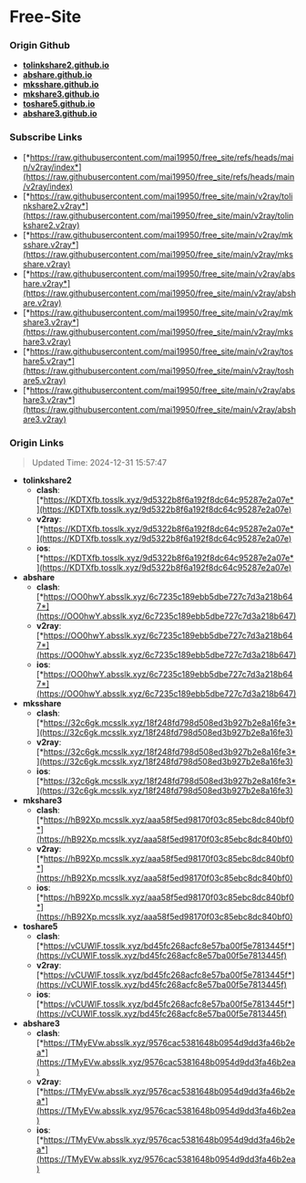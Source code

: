 # Free-Site

### Origin Github

- [**tolinkshare2.github.io**](https://github.com/tolinkshare2/tolinkshare2.github.io)
- [**abshare.github.io**](https://github.com/abshare/abshare.github.io)
- [**mksshare.github.io**](https://github.com/mksshare/mksshare.github.io)
- [**mkshare3.github.io**](https://github.com/mkshare3/mkshare3.github.io)
- [**toshare5.github.io**](https://github.com/toshare5/toshare5.github.io)
- [**abshare3.github.io**](https://github.com/abshare3/abshare3.github.io)

### Subscribe Links

- [*https://raw.githubusercontent.com/mai19950/free_site/refs/heads/main/v2ray/index*](https://raw.githubusercontent.com/mai19950/free_site/refs/heads/main/v2ray/index)
- [*https://raw.githubusercontent.com/mai19950/free_site/main/v2ray/tolinkshare2.v2ray*](https://raw.githubusercontent.com/mai19950/free_site/main/v2ray/tolinkshare2.v2ray)
- [*https://raw.githubusercontent.com/mai19950/free_site/main/v2ray/mksshare.v2ray*](https://raw.githubusercontent.com/mai19950/free_site/main/v2ray/mksshare.v2ray)
- [*https://raw.githubusercontent.com/mai19950/free_site/main/v2ray/abshare.v2ray*](https://raw.githubusercontent.com/mai19950/free_site/main/v2ray/abshare.v2ray)
- [*https://raw.githubusercontent.com/mai19950/free_site/main/v2ray/mkshare3.v2ray*](https://raw.githubusercontent.com/mai19950/free_site/main/v2ray/mkshare3.v2ray)
- [*https://raw.githubusercontent.com/mai19950/free_site/main/v2ray/toshare5.v2ray*](https://raw.githubusercontent.com/mai19950/free_site/main/v2ray/toshare5.v2ray)
- [*https://raw.githubusercontent.com/mai19950/free_site/main/v2ray/abshare3.v2ray*](https://raw.githubusercontent.com/mai19950/free_site/main/v2ray/abshare3.v2ray)

### Origin Links

> Updated Time: 2024-12-31 15:57:47

- **tolinkshare2**
  - **clash**: [*https://KDTXfb.tosslk.xyz/9d5322b8f6a192f8dc64c95287e2a07e*](https://KDTXfb.tosslk.xyz/9d5322b8f6a192f8dc64c95287e2a07e)
  - **v2ray**: [*https://KDTXfb.tosslk.xyz/9d5322b8f6a192f8dc64c95287e2a07e*](https://KDTXfb.tosslk.xyz/9d5322b8f6a192f8dc64c95287e2a07e)
  - **ios**: [*https://KDTXfb.tosslk.xyz/9d5322b8f6a192f8dc64c95287e2a07e*](https://KDTXfb.tosslk.xyz/9d5322b8f6a192f8dc64c95287e2a07e)
- **abshare**
  - **clash**: [*https://OO0hwY.absslk.xyz/6c7235c189ebb5dbe727c7d3a218b647*](https://OO0hwY.absslk.xyz/6c7235c189ebb5dbe727c7d3a218b647)
  - **v2ray**: [*https://OO0hwY.absslk.xyz/6c7235c189ebb5dbe727c7d3a218b647*](https://OO0hwY.absslk.xyz/6c7235c189ebb5dbe727c7d3a218b647)
  - **ios**: [*https://OO0hwY.absslk.xyz/6c7235c189ebb5dbe727c7d3a218b647*](https://OO0hwY.absslk.xyz/6c7235c189ebb5dbe727c7d3a218b647)
- **mksshare**
  - **clash**: [*https://32c6gk.mcsslk.xyz/18f248fd798d508ed3b927b2e8a16fe3*](https://32c6gk.mcsslk.xyz/18f248fd798d508ed3b927b2e8a16fe3)
  - **v2ray**: [*https://32c6gk.mcsslk.xyz/18f248fd798d508ed3b927b2e8a16fe3*](https://32c6gk.mcsslk.xyz/18f248fd798d508ed3b927b2e8a16fe3)
  - **ios**: [*https://32c6gk.mcsslk.xyz/18f248fd798d508ed3b927b2e8a16fe3*](https://32c6gk.mcsslk.xyz/18f248fd798d508ed3b927b2e8a16fe3)
- **mkshare3**
  - **clash**: [*https://hB92Xp.mcsslk.xyz/aaa58f5ed98170f03c85ebc8dc840bf0*](https://hB92Xp.mcsslk.xyz/aaa58f5ed98170f03c85ebc8dc840bf0)
  - **v2ray**: [*https://hB92Xp.mcsslk.xyz/aaa58f5ed98170f03c85ebc8dc840bf0*](https://hB92Xp.mcsslk.xyz/aaa58f5ed98170f03c85ebc8dc840bf0)
  - **ios**: [*https://hB92Xp.mcsslk.xyz/aaa58f5ed98170f03c85ebc8dc840bf0*](https://hB92Xp.mcsslk.xyz/aaa58f5ed98170f03c85ebc8dc840bf0)
- **toshare5**
  - **clash**: [*https://vCUWlF.tosslk.xyz/bd45fc268acfc8e57ba00f5e7813445f*](https://vCUWlF.tosslk.xyz/bd45fc268acfc8e57ba00f5e7813445f)
  - **v2ray**: [*https://vCUWlF.tosslk.xyz/bd45fc268acfc8e57ba00f5e7813445f*](https://vCUWlF.tosslk.xyz/bd45fc268acfc8e57ba00f5e7813445f)
  - **ios**: [*https://vCUWlF.tosslk.xyz/bd45fc268acfc8e57ba00f5e7813445f*](https://vCUWlF.tosslk.xyz/bd45fc268acfc8e57ba00f5e7813445f)
- **abshare3**
  - **clash**: [*https://TMyEVw.absslk.xyz/9576cac5381648b0954d9dd3fa46b2ea*](https://TMyEVw.absslk.xyz/9576cac5381648b0954d9dd3fa46b2ea)
  - **v2ray**: [*https://TMyEVw.absslk.xyz/9576cac5381648b0954d9dd3fa46b2ea*](https://TMyEVw.absslk.xyz/9576cac5381648b0954d9dd3fa46b2ea)
  - **ios**: [*https://TMyEVw.absslk.xyz/9576cac5381648b0954d9dd3fa46b2ea*](https://TMyEVw.absslk.xyz/9576cac5381648b0954d9dd3fa46b2ea)
